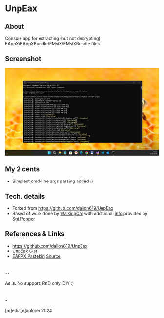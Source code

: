 # UnpEax

## About 

Console app for extracting (but not decrypting) EAppX/EAppXBundle/EMsiX/EMsiXBundle files

## Screenshot
![](Images/screenshot.png)

## My 2 cents
- Simplest cmd-line args parsing added :)

## Tech. details 
- Forked from https://github.com/dalion619/UnpEax
- Based of work done by [WalkingCat](https://twitter.com/_h0x0d_) with additional [info](EAPPX_Info.md) provided by [Sgt.Pepper](https://twitter.com/sgtpepp4r)


## References & Links
* https://github.com/dalion619/UnpEax 
* [UnpEax Gist](https://gist.github.com/WalkingCat/1c119933f7f6ce0e00c45a4fb80f2686)
* [EAPPX Pastebin](https://pastebin.com/zH5tet0b) [Source](https://twitter.com/sgtpepp4r/status/1268608220483874816)

## ..
As is. No support. RnD only. DIY :)

## .
[m]edia[e]xplorer 2024

